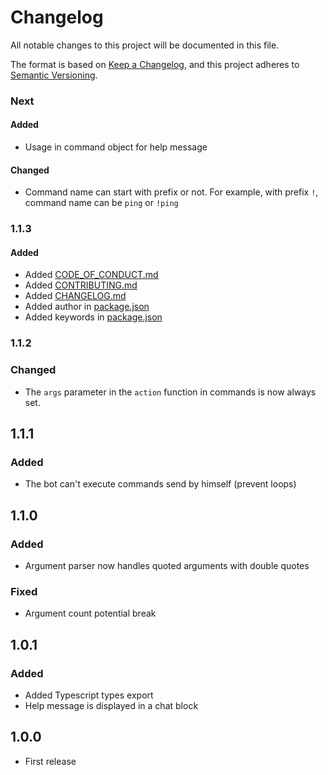 # Changelog
All notable changes to this project will be documented in this file.

The format is based on [Keep a Changelog](https://keepachangelog.com/en/1.0.0/),
and this project adheres to [Semantic Versioning](https://semver.org/spec/v2.0.0.html).

### Next
#### Added
- Usage in command object for help message

#### Changed
- Command name can start with prefix or not. For example, with prefix `!`, command name can be `ping` or `!ping`

### 1.1.3
#### Added
- Added [CODE_OF_CONDUCT.md](CODE_OF_CONDUCT.md)
- Added [CONTRIBUTING.md](CONTRIBUTING.md)
- Added [CHANGELOG.md](CHANGELOG.md)
- Added author in [package.json](package.json)
- Added keywords in [package.json](package.json)

### 1.1.2
### Changed
- The `args` parameter in the `action` function in commands is now always set. 

## 1.1.1
### Added 
- The bot can't execute commands send by himself (prevent loops)

## 1.1.0
### Added
- Argument parser now handles quoted arguments with double quotes
### Fixed
- Argument count potential break 

## 1.0.1
### Added
- Added Typescript types export
- Help message is displayed in a chat block

## 1.0.0
- First release

